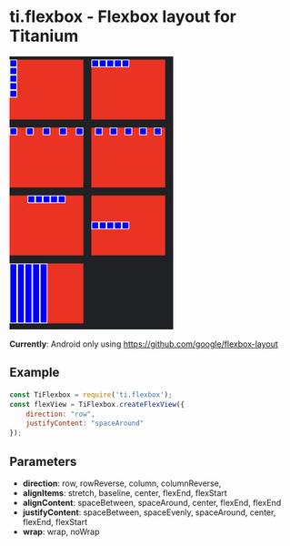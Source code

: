 # ti.flexbox - Flexbox layout for Titanium

<img src="screenshot.png"/>

<b>Currently</b>: Android only using https://github.com/google/flexbox-layout

## Example

```js
const TiFlexbox = require('ti.flexbox');
const flexView = TiFlexbox.createFlexView({
	direction: "row",
	justifyContent: "spaceAround"
});
````

## Parameters
* <b>direction</b>: row, rowReverse, column, columnReverse,
* <b>alignItems</b>: stretch, baseline, center, flexEnd, flexStart
* <b>alignContent</b>: spaceBetween, spaceAround, center, flexEnd, flexEnd
* <b>justifyContent</b>: spaceBetween, spaceEvenly, spaceAround, center, flexEnd, flexStart
* <b>wrap</b>: wrap, noWrap
